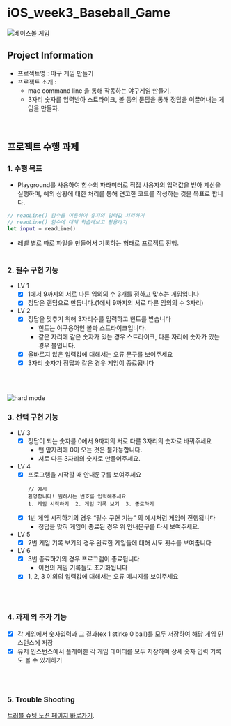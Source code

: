 # iOS_week3_Baseball_Game

![베이스볼 게임](https://sabrbaseballgaming.com/wp-content/uploads/2024/02/pure-stat_baseball2a.jpg)


## Project Information
  - 프로젝트명 : 야구 게임 만들기
  - 프로젝트 소개 :
    - mac command line 을 통해 작동하는 야구게임 만들기.
    - 3자리 숫자를 입력받아 스트라이크, 볼 등의 문답을 통해 정답을 이끌어내는 게임을 만들자.
<br><br><br>

## 프로젝트 수행 과제
### 1. 수행 목표 
  - Playground를 사용하여 함수의 파라미터로 직접 사용자의 입력값을 받아 계산을 실행하며, 예외 상황에 대한 처리를 통해 견고한 코드를 작성하는 것을 목표로 합니다.   
```swift
// readLine() 함수를 이용하여 유저의 입력값 처리하기
// readLine() 함수에 대해 학습해보고 활용하기
let input = readLine()
```
  - 레벨 별로 따로 파일을 만들어서 기록하는 형태로 프로젝트 진행.
<br><br>

### 2. 필수 구현 기능
  - LV 1
    + [x] 1에서 9까지의 서로 다른 임의의 수 3개를 정하고 맞추는 게임입니다
    + [x] 정답은 랜덤으로 만듭니다.(1에서 9까지의 서로 다른 임의의 수 3자리)
  - LV 2
    + [x] 정답을 맞추기 위해 3자리수를 입력하고 힌트를 받습니다
      - 힌트는 야구용어인 볼과 스트라이크입니다.
      - 같은 자리에 같은 숫자가 있는 경우 스트라이크, 다른 자리에 숫자가 있는 경우 볼입니다.
    + [x] 올바르지 않은 입력값에 대해서는 오류 문구를 보여주세요
    + [x] 3자리 숫자가 정답과 같은 경우 게임이 종료됩니다
  
<br><br>

![hard mode](https://staticdelivery.nexusmods.com/mods/5113/images/headers/229_1676449560.jpg)

### 3. 선택 구현 기능
  - LV 3
    + [x] 정답이 되는 숫자를 0에서 9까지의 서로 다른 3자리의 숫자로 바꿔주세요
      - 맨 앞자리에 0이 오는 것은 불가능합니다.
      - 서로 다른 3자리의 숫자로 만들어주세요.
  - LV 4
    + [x] 프로그램을 시작할 때 안내문구를 보여주세요
      ```
      // 예시
      환영합니다! 원하시는 번호를 입력해주세요
      1. 게임 시작하기  2. 게임 기록 보기  3. 종료하기
      ```
    + [x] 1번 게임 시작하기의 경우 “필수 구현 기능” 의 예시처럼 게임이 진행됩니다
      - 정답을 맞혀 게임이 종료된 경우 위 안내문구를 다시 보여주세요.
  - LV 5
    + [x] 2번 게임 기록 보기의 경우 완료한 게임들에 대해 시도 횟수를 보여줍니다
  - LV 6
    + [x] 3번 종료하기의 경우 프로그램이 종료됩니다
      - 이전의 게임 기록들도 초기화됩니다
    + [x] 1, 2, 3 이외의 입력값에 대해서는 오류 메시지를 보여주세요

<br><br>

### 4. 과제 외 추가 기능
  - [x] 각 게임에서 숫자입력과 그 결과(ex 1 stirke 0 ball)를 모두 저장하여 해당 게임 인스턴스에 저장
  - [x] 유저 인스턴스에서 플레이한 각 게임 데이터를 모두 저장하여 상세 숫자 입력 기록도 볼 수 있게하기

<br><br>

### 5. Trouble Shooting
[트러블 슈팅 노션 페이지 바로가기](https://seongto.notion.site/241104_-134a2764a657804cb5a3d538b794a30f?pvs=4).

      
